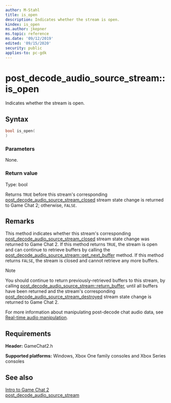 ```yaml
---
author: M-Stahl
title: is_open
description: Indicates whether the stream is open.
kindex: is_open
ms.author: jkepner
ms.topic: reference
ms.date: '09/12/2019'
edited: '09/15/2020'
security: public
applies-to: pc-gdk
---
```


# post_decode_audio_source_stream::is_open
  
Indicates whether the stream is open.  
  
<a id="syntaxSection"></a>
  
## Syntax
  
```cpp
bool is_open(  
)  
```  
  
<a id="parametersSection"></a>
  
### Parameters
  
None.  
  
<a id="retvalSection"></a>
  
### Return value
  
Type: bool  
  
Returns `TRUE` before this stream's corresponding [post_decode_audio_source_stream_closed](../../../enums/game_chat_stream_state_change_type.md) stream state change is returned to Game Chat 2; otherwise, `FALSE`.  
  
<a id="remarksSection"></a>
  
## Remarks
  
This method indicates whether this stream's corresponding [post_decode_audio_source_stream_closed](../../../enums/game_chat_stream_state_change_type.md) stream state change was returned to Game Chat 2. If this method returns `TRUE`, the stream is open and can continue to retrieve buffers by calling the [post_decode_audio_source_stream::get_next_buffer](post_decode_audio_source_stream_get_next_buffer.md) method. If this method returns `FALSE`, the stream is closed and cannot retrieve any more buffers.  
  > [!NOTE]
> You should continue to return previously-retrieved buffers to this stream, by calling [post_decode_audio_source_stream::return_buffer](post_decode_audio_source_stream_return_buffer.md), until all buffers have been returned and the stream's corresponding [post_decode_audio_source_stream_destroyed](../../../enums/game_chat_stream_state_change_type.md) stream state change is returned to Game Chat 2.  
  
For more information about manipulating post-decode chat audio data, see [Real-time audio manipulation](../../../../../../chat/overviews/game-chat2/real-time-audio-manipulation.md).  
  
<a id="requirementsSection"></a>
  
## Requirements
  
**Header:** GameChat2.h  
  
**Supported platforms:** Windows, Xbox One family consoles and Xbox Series consoles  
  
<a id="seealsoSection"></a>
  
## See also
  
[Intro to Game Chat 2](../../../../../../chat/overviews/game-chat2/game-chat-2-intro.md)  
[post_decode_audio_source_stream](../post_decode_audio_source_stream.md)  
  